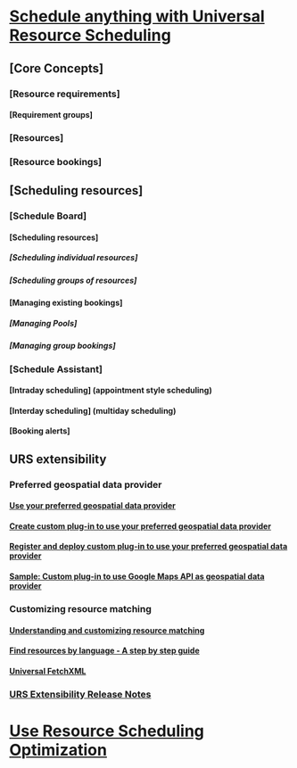 # [Schedule anything with Universal Resource Scheduling](schedule-anything-with-universal-resource-scheduling.md)
## [Core Concepts]
### [Resource requirements]
#### [Requirement groups]
### [Resources]
### [Resource bookings]
## [Scheduling resources]
### [Schedule Board]
#### [Scheduling resources]
##### [Scheduling individual resources]
##### [Scheduling groups of resources]
#### [Managing existing bookings]
##### [Managing Pools]
##### [Managing group bookings]
### [Schedule Assistant]
#### [Intraday scheduling] (appointment style scheduling)
#### [Interday scheduling] (multiday scheduling)
#### [Booking alerts]
## URS extensibility
### Preferred geospatial data provider
#### [Use your preferred geospatial data provider](developer/use-preferred-geospatial-data-provider.md)
#### [Create custom plug-in to use your preferred geospatial data provider](developer/create-custom-plugin-preferred-geospatial-data-provider.md)
#### [Register and deploy custom plug-in to use your preferred geospatial data provider](developer/register-deploy-custom-plugin-preferred-geospatial-data-provider.md)
#### [Sample: Custom plug-in to use Google Maps API as geospatial data provider](developer/sample-custom-plugin-google-geospatial-data-provider.md)
### Customizing resource matching
#### [Understanding and customizing resource matching](developer/understanding-and-customizing-resource-matching-in-urs.md)
#### [Find resources by language - A step by step guide](developer/extending-urs-step-by-step.md)
#### [Universal FetchXML](developer/universal-fetchxml.md)
### [URS Extensibility Release Notes](developer/extensibility-release-notes.md)
# [Use Resource Scheduling Optimization](resource-scheduling-optimization.md)
